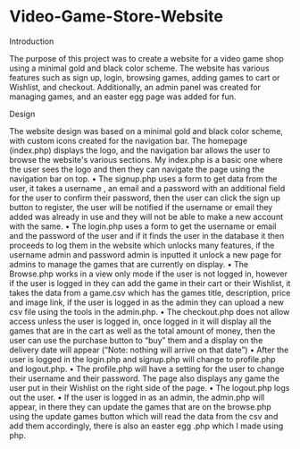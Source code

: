 # Video-Game-Store-Website

Introduction

The purpose of this project was to create a website for a video game shop using a minimal gold and black color scheme. The website has various features such as sign up, login, browsing games, adding games to cart or Wishlist, and checkout. Additionally, an admin panel was created for managing games, and an easter egg page was added for fun.

Design

The website design was based on a minimal gold and black color scheme, with custom icons created for the navigation bar. The homepage (index.php) displays the logo, and the navigation bar allows the user to browse the website's various sections. My index.php is a basic one where the user sees the logo and then they can navigate the page using the navigation bar on top.
•	The signup.php uses a form to get data from the user, it takes a username , an email and a password with an additional field for the user to confirm their password, then the user can click the sign up button to register, the user will be notified if the username or email they added was already in use and they will not be able to make a new account with the same.
•	The login.php uses a form to get the username or email and the password of the user and if it finds the user in the database it then proceeds to log them in the website which unlocks many features, if the username admin and password admin is inputted it unlock a new page for admins to manage the games that are currently on display.
•	The Browse.php works in a view only mode if the user is not logged in, however if the user is logged in they can add the game in their cart or their Wishlist, it takes the data from a game.csv which has the games title, description, price and image link, if the user is logged in as the admin they can upload a new csv file using the tools in the admin.php.
•	The checkout.php does not allow access unless the user is logged in, once logged in it will display all the games that are in the cart as well as the total amount of money, then the user can use the purchase button to “buy” them and a display on the delivery date will appear (“Note: nothing will arrive on that date”)
•	After the user is logged in the login.php and signup.php will change to profile.php and logout.php.
•	The profile.php will have a setting for the user to change their username and their password. The page also displays any game the user put in their Wishlist on the right side of the page.
•	The logout.php logs out the user.
•	If the user is logged in as an admin, the admin.php will appear, in there they can update the games that are on the browse.php using the update games button which will read the data from the csv and add them accordingly, there is also an easter egg .php which I made using php.
